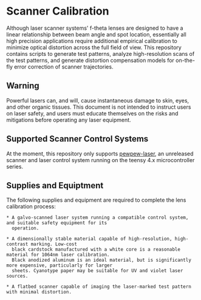 # Scanner Calibration


Although  laser scanner systems' f-theta lenses are designed to have a linear relationship between beam
angle and spot location, essentially all high precision applications require additional empirical calibration
to minimize optical distortion across the full field of view. This repository contains scripts to generate
test patterns, analyze high-resolution scans of the test patterns, and generate distortion compensation models
for on-the-fly error correction of scanner trajectories. 

## Warning

Powerful lasers can, and will, cause instantaneous damage to skin, eyes, and other organic tissues. This document
is not intended to instruct users on laser safety, and users must educate themselves on the risks and mitigations
before operating any laser equipment.

## Supported Scanner Control Systems

At the moment, this repository only supports [pewpew-laser](https://github.com/matthewSorensen/pewpew-laser), an
unreleased scanner and laser control system running on the teensy 4.x microcontroller series.

## Supplies and Equiptment

The following supplies and equipment are required to complete the lens calibration process:

    * A galvo-scanned laser system running a compatible control system, and suitable safety equipment for its
      operation.

    * A dimensionally stable material capable of high-resolution, high-contrast marking. Low-cost
      black cardstock manufactured with a white core is a reasonable material for 1064nm laser calibration.
      Black anodized aluminum is an ideal material, but is significantly more expensive, particularly for larger
      sheets. Cyanotype paper may be suitable for UV and violet laser sources.

    * A flatbed scanner capable of imaging the laser-marked test pattern with minimal distortion.

